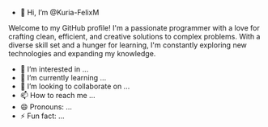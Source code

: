 - 👋 Hi, I’m @Kuria-FelixM 

Welcome to my GitHub profile! I'm a passionate programmer with a love for crafting clean, efficient, and creative solutions to complex problems. With a diverse skill set and a hunger for learning, I'm constantly exploring new technologies and expanding my knowledge.


- 👀 I’m interested in ...
- 🌱 I’m currently learning ...
- 💞️ I’m looking to collaborate on ...
- 📫 How to reach me ...
- 😄 Pronouns: ...
- ⚡ Fun fact: ...

<!---
Kuria-FelixM/Kuria-FelixM is a ✨ special ✨ repository because its `README.md` (this file) appears on your GitHub profile.
You can click the Preview link to take a look at your changes.
--->
